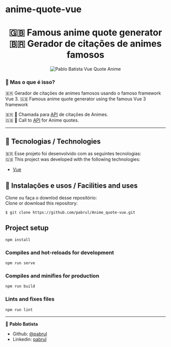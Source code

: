 # anime-quote-vue
  <h1 align="center">
  🇬🇧 Famous anime quote generator <br> 
  🇧🇷 Gerador de citações de animes famosos <br>
  </h1>
  
  <p align="center">
<img src="https://user-images.githubusercontent.com/55573363/127792278-f30783f7-cf48-467f-96ec-bfcc5f36d312.png" alt="Pablo Batista Vue Quote Anime" />
</p>

 ### 🤔 Mas o que é isso? 
 🇧🇷 Gerador de citações de animes famosos usando o famoso framework Vue 3.
 🇬🇧 Famous anime quote generator using the famous Vue 3 framework


🇧🇷 💫 Chamada para [API](https://animechan.vercel.app/) de citações de Animes. <br>
🇬🇧 💫 Call to [API](https://animechan.vercel.app/) for Anime quotes.<br>

_________

## 🚀 Tecnologias / Technologies

🇧🇷 Esse projeto foi desenvolvido com as seguintes tecnologias:<br>
🇬🇧 This project was developed with the following technologies:<br>

- [Vue](https://v3.vuejs.org/)

## 🙅 Instalações e usos / Facilities and uses

Clone ou faça o downlod desse repositório:<br>
Clone or download this repository:<br>

```
$ git clone https://github.com/pabrul/Anime_quote-vue.git
```

## Project setup
```
npm install
```

### Compiles and hot-reloads for development
```
npm run serve
```

### Compiles and minifies for production
```
npm run build
```

### Lints and fixes files
```
npm run lint
```
_________

👤 **Pablo Batista**
* Github: [@pabrul](https://github.com/pabrul)
* Linkedin: [pabrul](linkedin.com/in/pablo-batista-16a7a7180/)
